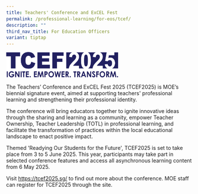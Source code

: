 ```yaml
---
title: Teachers' Conference and ExCEL Fest
permalink: /professional-learning/for-eos/tcef/
description: ""
third_nav_title: For Education Officers
variant: tiptap
---
```

<p></p>
<div class="isomer-image-wrapper">
<img style="width: 60%;" height="auto" width="100%" alt="" src="/images/TCEF_Logo_Original_20250207.png">
</div>
<p>The Teachers’ Conference and ExCEL Fest 2025 (TCEF2025) is MOE’s biennial
signature event, aimed at supporting teachers' professional learning and
strengthening their professional identity.</p>
<p>The conference will bring educators together to ignite innovative ideas
through the sharing and learning as a community, empower Teacher Ownership,
Teacher Leadership (TOTL) in professional learning, and facilitate the
transformation of practices within the local educational landscape to enact
positive impact.</p>
<p>Themed 'Readying Our Students for the Future', TCEF2025 is set to take
place from 3 to 5 June 2025. This year, participants may take part in selected
conference features and access all asynchronous learning content from 6
May 2025.</p>
<p>Visit <a href="https://tcef2025.sg/" rel="noopener noreferrer nofollow" target="_blank">https://tcef2025.sg/</a> to
find out more about the conference. MOE staff can register for TCEF2025
through the site.</p>